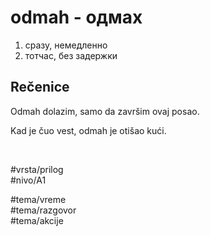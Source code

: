 # odmah - одмах

1. сразу, немедленно
2. тотчас, без задержки

## Rečenice

Odmah dolazim, samo da završim ovaj posao.

Kad je čuo vest, odmah je otišao kući.

<br>

#vrsta/prilog  
#nivo/A1  

#tema/vreme  
#tema/razgovor  
#tema/akcije  
